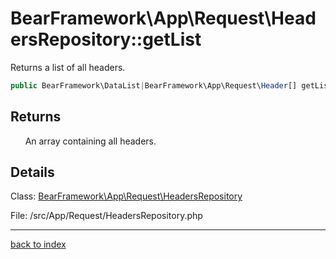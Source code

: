 # BearFramework\App\Request\HeadersRepository::getList

Returns a list of all headers.

```php
public BearFramework\DataList|BearFramework\App\Request\Header[] getList ( void )
```

## Returns

&nbsp;&nbsp;&nbsp;&nbsp;&nbsp;&nbsp;An array containing all headers.

## Details

Class: [BearFramework\App\Request\HeadersRepository](bearframework.app.request.headersrepository.class.md)

File: /src/App/Request/HeadersRepository.php

---

[back to index](index.md)

